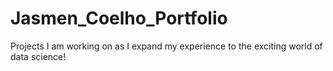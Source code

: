 # Jasmen_Coelho_Portfolio
Projects I am working on as I expand my experience to the exciting world of data science!
